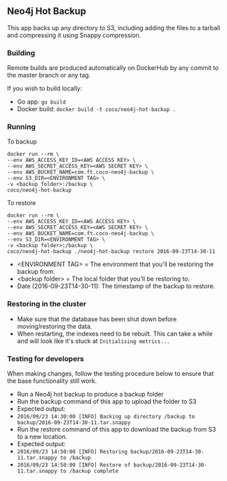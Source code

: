 ## Neo4j Hot Backup
This app backs up any directory to S3, including adding the files to a tarball and compressing it using Snappy compression.

### Building
Remote builds are produced automatically on DockerHub by any commit to the master branch or any tag.

If you wish to build locally:
- Go app: `go build`
- Docker build: `docker build -t coco/neo4j-hot-backup .`

### Running

To backup

    docker run --rm \
    --env AWS_ACCESS_KEY_ID=<AWS ACCESS KEY> \
    --env AWS_SECRET_ACCESS_KEY=<AWS SECRET KEY> \
    --env AWS_BUCKET_NAME=com.ft.coco-neo4j-backup \
    --env S3_DIR=<ENVIRONMENT TAG> \
    -v <backup folder>:/backup \
    coco/neo4j-hot-backup

To restore

    docker run --rm \
    --env AWS_ACCESS_KEY_ID=<AWS ACCESS KEY> \
    --env AWS_SECRET_ACCESS_KEY=<AWS SECRET KEY> \
    --env AWS_BUCKET_NAME=com.ft.coco-neo4j-backup \
    --env S3_DIR=<ENVIRONMENT TAG> \
    -v <backup folder>:/backup \
    coco/neo4j-hot-backup ./neo4j-hot-backup restore 2016-09-23T14-30-11

- &lt;ENVIRONMENT TAG&gt; = The environment that you'll be restoring the backup from.
- &lt;backup folder&gt; = The local folder that you'll be restoring to.
- Date (2016-09-23T14-30-11): The timestamp of the backup to restore.

### Restoring in the cluster
- Make sure that the database has been shut down before moving/restoring the data.
- When restarting, the indexes need to be rebuilt.  This can take a while and will look like it's stuck at `Initialising metrics...`

### Testing for developers
When making changes, follow the testing procedure below to ensure that the base functionality still work.
- Run a Neo4j hot backup to produce a backup folder
- Run the backup command of this app to upload the folder to S3
 - Expected output:
 - `2016/09/23 14:30:00 [INFO] Backing up directory /backup to backup/2016-09-23T14-30-11.tar.snappy`
- Run the restore command of this app to download the backup from S3 to a new location.
 - Expected output: 
 - `2016/09/23 14:50:00 [INFO] Restoring backup/2016-09-23T14-30-11.tar.snappy to /backup`
 - `2016/09/23 14:50:00 [INFO] Restore of backup/2016-09-23T14-30-11.tar.snappy to /backup complete`
